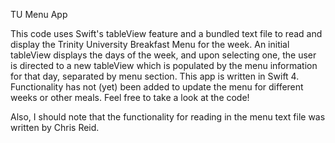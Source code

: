 TU Menu App

This code uses Swift's tableView feature and a bundled text file to read and display the Trinity University Breakfast Menu for the week. An initial tableView displays the days of the week, and upon selecting one, the user is directed to a new tableView which is populated by the menu information for that day, separated by menu section.
This app is written in Swift 4. Functionality has not (yet)  been added to update the menu for different weeks or other meals. Feel free to take a look at the code!

Also, I should note that the functionality for reading in the menu text file was written by Chris Reid.
